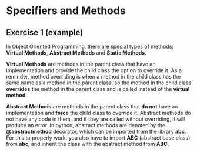 # Specifiers and Methods

## Exercise 1 (example)

In Object Oriented Programming, there are special types of methods: **Virtual Methods**, **Abstract Methods** and **Static Methods**.

**Virtual Methods** are methods in the parent class that have an implementation and provide the child class the option to override it. As a reminder, method overriding is when a method in the child class has the same name as a method in the parent class, so the method in the child class **overrides** the method in the parent class and is called instead of the **virtual method**.

**Abstract Methods** are methods in the parent class that **do not** have an implementation and **force** the child class to override it. Abstract methods do not have any code in them, and if they are called without overriding, it will produce an error. In python, abstract methods are denoted by the **@abstractmethod** decorator, which can be imported from the library **abc**. For this to properly work, you also have to import **ABC** (abstract base class) from **abc**, and inherit the class with the abstract method from **ABC**.
